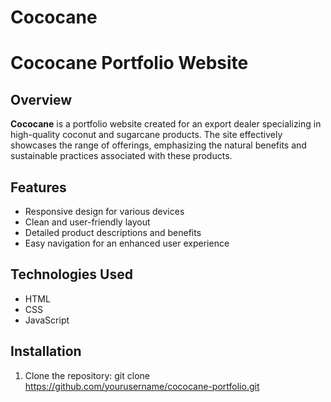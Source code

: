 # Cococane
# Cococane Portfolio Website

## Overview
**Cococane** is a portfolio website created for an export dealer specializing in high-quality coconut and sugarcane products. The site effectively showcases the range of offerings, emphasizing the natural benefits and sustainable practices associated with these products.

## Features
- Responsive design for various devices
- Clean and user-friendly layout
- Detailed product descriptions and benefits
- Easy navigation for an enhanced user experience

## Technologies Used
- HTML
- CSS
- JavaScript

## Installation
1. Clone the repository:
   git clone https://github.com/yourusername/cococane-portfolio.git
